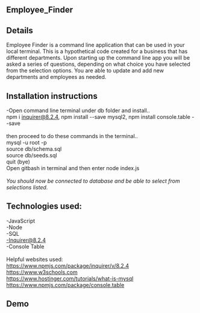 ## Employee_Finder
## Details

Employee Finder is a command line application that can be used in your local terminal. This is a hypothetical code created for a business that has different departments. Upon starting up the command line app you will be asked a series of questions, depending on what choice you have selected from the selection options. You are able to update and add new departments and employees as needed.

## Installation instructions<br>
-Open command line terminal under db folder and install..<br>
npm i inquirer@8.2.4, npm install --save mysql2, npm install console.table --save<br><br>
then proceed to do these commands in the terminal..<br>
mysql -u root -p<br>
source db/schema.sql<br>
source db/seeds.sql<br>
quit (bye)<br>
Open gitbash in terminal and then enter node index.js<br><br>
*You should now be connected to database and be able to select from selections listed.*


## Technologies used: <br>
-JavaScript<br>
-Node<br>
-SQL<br>
-Inquirer@8.2.4<br>
-Console Table<br>
<br>
Helpful websites used:
<br>https://www.npmjs.com/package/inquirer/v/8.2.4
<br>https://www.w3schools.com
<br>https://www.hostinger.com/tutorials/what-is-mysql
<br>https://www.npmjs.com/package/console.table

## Demo<br>
